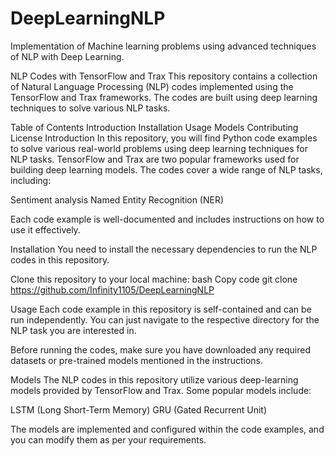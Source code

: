 # DeepLearningNLP
Implementation  of  Machine learning problems using advanced techniques of NLP with Deep Learning.


NLP Codes with TensorFlow and Trax
This repository contains a collection of Natural Language Processing (NLP) codes implemented using the TensorFlow and Trax frameworks. The codes are built using deep learning techniques to solve various NLP tasks.

Table of Contents
Introduction
Installation
Usage
Models
Contributing
License
Introduction
In this repository, you will find Python code examples to solve various real-world problems using deep learning techniques for NLP tasks. TensorFlow and Trax are two popular frameworks used for building deep learning models. The codes cover a wide range of NLP tasks, including:


Sentiment analysis
Named Entity Recognition (NER)

Each code example is well-documented and includes instructions on how to use it effectively.

Installation
You need to install the necessary dependencies to run the NLP codes in this repository.

Clone this repository to your local machine:
bash
Copy code
git clone https://github.com/Infinity1105/DeepLearningNLP

Usage
Each code example in this repository is self-contained and can be run independently. You can just navigate to the respective directory for the NLP task you are interested in.

Before running the codes, make sure you have downloaded any required datasets or pre-trained models mentioned in the instructions.

Models
The NLP codes in this repository utilize various deep-learning models provided by TensorFlow and Trax. Some popular models include:

LSTM (Long Short-Term Memory)
GRU (Gated Recurrent Unit)

The models are implemented and configured within the code examples, and you can modify them as per your requirements.
